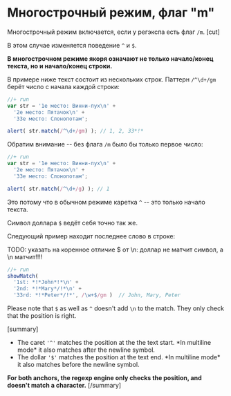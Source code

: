 # Многострочный режим, флаг "m"

Многострочный режим включается, если у регэкспа есть флаг <code class="pattern">/m</code>. 
[cut]

В этом случае изменяется поведение <code class="pattern">^</code> и <code class="pattern">$</code>.

**В многострочном режиме якоря означают не только начало/конец текста, но и начало/конец строки.**

В примере ниже текст состоит из нескольких строк. Паттерн <code class="pattern">/^\d+/gm</code> берёт число с начала каждой строки:

```js
//+ run
var str = '1е место: Винни-пух\n' +
  '2е место: Пятачок\n' +
  '33е место: Слонопотам';

alert( str.match(/^\d+/gm) ); // 1, 2, 33*!*
```

Обратим внимание -- без флага <code class="pattern">/m</code> было бы только первое число:

```js
//+ run
var str = '1е место: Винни-пух\n' +
  '2е место: Пятачок\n' +
  '33е место: Слонопотам';

alert( str.match(/^\d+/g) ); // 1
```

Это потому что в обычном режиме каретка <code class="pattern">^</code> -- это только начало текста.

Символ доллара <code class="pattern">$</code> ведёт себя точно так же.

Следующий пример находит последнее слово в строке:

TODO: указать на коренное отличие $ от \n: доллар не матчит символ, а \n матчит!!!!

```js
//+ run
showMatch( 
  '1st: *!*John*!*\n' +
  '2nd: *!*Mary*/!*\n' +
  '33rd: *!*Peter*/!*', /\w+$/gm )  // John, Mary, Peter
```

Please note that <code class="pattern">$</code> as well as <code class="pattern">^</code> doesn't add <code class="match">\n</code> to the match. They only check that the position is right.


[summary]
<ul>
<li>The caret <code class="pattern">'^'</code> matches the position at the the text start. *In multiline mode* it also matches after the newline symbol.</li>
<li>The dollar <code class="pattern">'$'</code> matches the position at the text end. *In multiline mode* it also matches before the newline symbol.</li>
</ul>

**For both anchors, the regexp engine only checks the position, and doesn't match a character.**
[/summary]

